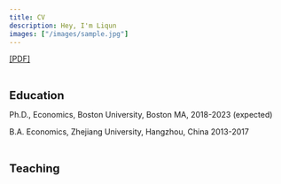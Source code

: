 ```yaml
---
title: CV
description: Hey, I'm Liqun
images: ["/images/sample.jpg"]
---
```


[[PDF]](https://github.io/zhuge "PDF")

<br>

<big><big><b>Education</b></big></big>

Ph.D., Economics, Boston University, Boston MA, 2018-2023 (expected)

B.A. Economics, Zhejiang University, Hangzhou, China 2013-2017


<br>

<big><big><b>Teaching</b></big></big>